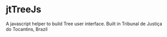 jtTreeJs
========

A javascript helper to build Tree user interface. Built in Tribunal de Justiça do Tocantins, Brazil
